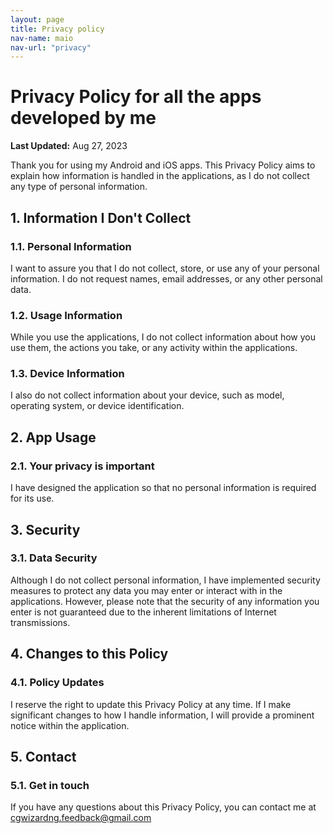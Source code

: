 ```yaml
---
layout: page
title: Privacy policy
nav-name: maio
nav-url: "privacy"
---
```


# Privacy Policy for all the apps developed by me

**Last Updated:** Aug 27, 2023

Thank you for using my Android and iOS apps. This Privacy Policy aims to explain how information is handled in the applications, as I do not collect any type of personal information.

## 1. Information I Don't Collect

### 1.1. Personal Information
I want to assure you that I do not collect, store, or use any of your personal information. I do not request names, email addresses, or any other personal data.

### 1.2. Usage Information
While you use the applications, I do not collect information about how you use them, the actions you take, or any activity within the applications.

### 1.3. Device Information
I also do not collect information about your device, such as model, operating system, or device identification.

## 2. App Usage

### 2.1. Your privacy is important
I have designed the application so that no personal information is required for its use.

## 3. Security

### 3.1. Data Security
Although I do not collect personal information, I have implemented security measures to protect any data you may enter or interact with in the applications. However, please note that the security of any information you enter is not guaranteed due to the inherent limitations of Internet transmissions.

## 4. Changes to this Policy

### 4.1. Policy Updates
I reserve the right to update this Privacy Policy at any time. If I make significant changes to how I handle information, I will provide a prominent notice within the application.

## 5. Contact

### 5.1. Get in touch
If you have any questions about this Privacy Policy, you can contact me at cgwizardng.feedback@gmail.com
